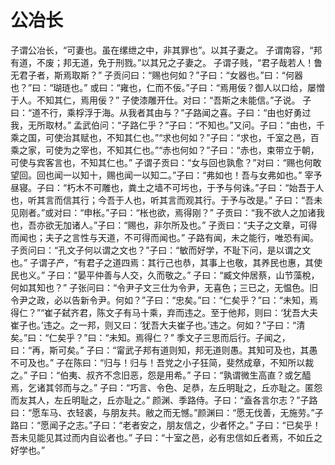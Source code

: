 # 公冶长
子谓公冶长，“可妻也。虽在缧绁之中，非其罪也”。以其子妻之。
子谓南容，“邦有道，不废；邦无道，免于刑戮。”以其兄之子妻之。
子谓子贱，“君子哉若人！鲁无君子者，斯焉取斯？”
子贡问曰：“赐也何如？”子曰：“女器也。”曰：“何器也？”曰：“瑚琏也。”
或曰：“雍也，仁而不佞。”子曰：“焉用佞？御人以口给，屡憎于人。不知其仁，焉用佞？”
子使漆雕开仕。对曰：“吾斯之未能信。”子说。
子曰：“道不行，乘桴浮于海。从我者其由与？”子路闻之喜。子曰：“由也好勇过我，无所取材。”
孟武伯问：“子路仁乎？”子曰：“不知也。”又问。子曰：“由也，千乘之国，可使治其赋也，不知其仁也。”“求也何如？”子曰：“求也，千室之邑，百乘之家，可使为之宰也，不知其仁也。”“赤也何如？”子曰：“赤也，束带立于朝，可使与宾客言也，不知其仁也。”
子谓子贡曰：“女与回也孰愈？”对曰：“赐也何敢望回。回也闻一以知十，赐也闻一以知二。”子曰：“弗如也！吾与女弗如也。”
宰予昼寝。子曰：“朽木不可雕也，粪土之墙不可圬也，于予与何诛。”子曰：“始吾于人也，听其言而信其行；今吾于人也，听其言而观其行。于予与改是。”
子曰：“吾未见刚者。”或对曰：“申枨。”子曰：“枨也欲，焉得刚？”
子贡曰：“我不欲人之加诸我也，吾亦欲无加诸人。”子曰：“赐也，非尔所及也。”
子贡曰：“夫子之文章，可得而闻也；夫子之言性与天道，不可得而闻也。”
子路有闻，未之能行，唯恐有闻。
子贡问曰：“孔文子何以谓之文也？”子曰：“敏而好学，不耻下问，是以谓之文也。”
子谓子产，“有君子之道四焉：其行己也恭，其事上也敬，其养民也惠，其使民也义。”
子曰：“晏平仲善与人交，久而敬之。”
子曰：“臧文仲居蔡，山节藻梲，何如其知也？”
子张问曰：“令尹子文三仕为令尹，无喜色；三已之，无愠色。旧令尹之政，必以告新令尹。何如？”子曰：“忠矣。”曰：“仁矣乎？”曰：“未知，焉得仁？”“崔子弑齐君，陈文子有马十乘，弃而违之。至于他邦，则曰：‘犹吾大夫崔子也。’违之。之一邦，则又曰：‘犹吾大夫崔子也。’违之。何如？”子曰：“清矣。”曰：“仁矣乎？”曰：“未知。焉得仁？”
季文子三思而后行。子闻之，曰：“再，斯可矣。”
子曰：“甯武子邦有道则知，邦无道则愚。其知可及也，其愚不可及也。”
子在陈曰：“归与！归与！吾党之小子狂简，斐然成章，不知所以裁之。”
子曰：“伯夷、叔齐不念旧恶，怨是用希。”
子曰：“孰谓微生高直？或乞醯焉，乞诸其邻而与之。”
子曰：“巧言、令色、足恭，左丘明耻之，丘亦耻之。匿怨而友其人，左丘明耻之，丘亦耻之。”
颜渊、季路侍。子曰：“盍各言尔志？”子路曰：“愿车马、衣轻裘，与朋友共。敝之而无憾。”颜渊曰：“愿无伐善，无施劳。”子路曰：“愿闻子之志。”子曰：“老者安之，朋友信之，少者怀之。”
子曰：“已矣乎！吾未见能见其过而内自讼者也。”
子曰：“十室之邑，必有忠信如丘者焉，不如丘之好学也。”
